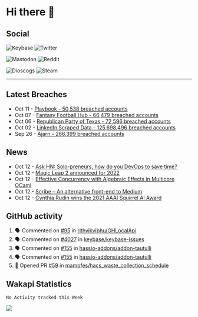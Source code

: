 # Hi there 🖖

## Social

![Keybase](https://img.shields.io/keybase/pgp/phixion_?color=blue&label=keybase&logo=keybase&logoColor=white&style=flat-square)
![Twitter](https://img.shields.io/twitter/follow/ridelore?&label=twitter%20%40ridelore&color=blue&logo=twitter&logoColor=white&style=flat-square)

![Mastodon](https://img.shields.io/mastodon/follow/49105?color=blue&domain=https%3A%2F%2Fchaos.social&label=chaos.social%20%40phixion&logo=mastodon&logoColor=white&style=flat-square) ![Reddit](https://img.shields.io/reddit/user-karma/combined/pheexx?color=blue&label=u%2Fpheexx&logo=reddit&logoColor=white&style=flat-square)

![Dioscogs](https://img.shields.io/static/v1?style=flat-square&message=ridelore&color=blue&logo=discogs&logoColor=white&label=discogs)
![Steam](https://img.shields.io/static/v1?style=flat-square&message=phixion_&color=blue&logo=steam&logoColor=white&label=steam)

<!--
![Spotify](https://spotify-recently-played-readme.vercel.app/api?user=ridelore)
-->

---

## Latest Breaches

<!--
for https://github.com/phixion/phixion/blob/main/.github/workflows/feeds.yml
-->
<!--START_SECTION:haveibeenpwnd-->
- Oct 11 - [Playbook - 50,538 breached accounts](https://haveibeenpwned.com/PwnedWebsites#Playbook)
- Oct 07 - [Fantasy Football Hub - 66,479 breached accounts](https://haveibeenpwned.com/PwnedWebsites#FantasyFootballHub)
- Oct 06 - [Republican Party of Texas - 72,596 breached accounts](https://haveibeenpwned.com/PwnedWebsites#RepublicanPartyOfTexas)
- Oct 02 - [LinkedIn Scraped Data - 125,698,496 breached accounts](https://haveibeenpwned.com/PwnedWebsites#LinkedInScrape)
- Sep 26 - [Ajarn - 266,399 breached accounts](https://haveibeenpwned.com/PwnedWebsites#Ajarn)
<!--END_SECTION:haveibeenpwnd-->

## News

<!--
for https://github.com/phixion/phixion/blob/main/.github/workflows/feeds.yml
-->
<!--START_SECTION:hn-->
- Oct 12 - [Ask HN: Solo-preneurs, how do you DevOps to save time?](https://news.ycombinator.com/item?id=28838132)
- Oct 12 - [Magic Leap 2 announced for 2022](https://www.magicleap.com/en-us/news/op-ed/my-first-year-at-magic-leap-and-the-opportunity-ahead)
- Oct 12 - [Effective Concurrency with Algebraic Effects in Multicore OCaml](https://kcsrk.info/ocaml/multicore/2015/05/20/effects-multicore/)
- Oct 12 - [Scribe – An alternative front-end to Medium](https://scribe.rip/)
- Oct 12 - [Cynthia Rudin wins the 2021 AAAI Squirrel AI Award](https://pratt.duke.edu/about/news/rudin-squirrel-award)
<!--END_SECTION:hn-->

## GitHub activity

<!--
for https://github.com/phixion/phixion/blob/main/.github/workflows/activity.yml
-->
<!--START_SECTION:activity-->
1. 🗣 Commented on [#95](https://github.com/rithvikvibhu/GHLocalApi/issues/95) in [rithvikvibhu/GHLocalApi](https://github.com/rithvikvibhu/GHLocalApi)
2. 🗣 Commented on [#4027](https://github.com/keybase/keybase-issues/issues/4027) in [keybase/keybase-issues](https://github.com/keybase/keybase-issues)
3. 🗣 Commented on [#155](https://github.com/hassio-addons/addon-tautulli/issues/155) in [hassio-addons/addon-tautulli](https://github.com/hassio-addons/addon-tautulli)
4. 🗣 Commented on [#155](https://github.com/hassio-addons/addon-tautulli/issues/155) in [hassio-addons/addon-tautulli](https://github.com/hassio-addons/addon-tautulli)
5. 💪 Opened PR [#59](https://github.com/mampfes/hacs_waste_collection_schedule/pull/59) in [mampfes/hacs_waste_collection_schedule](https://github.com/mampfes/hacs_waste_collection_schedule)
<!--END_SECTION:activity-->

## Wakapi Statistics

<!--
for https://github.com/phixion/phixion/blob/main/.github/workflows/waka.yml
-->
<!--START_SECTION:waka-->
```text
No Activity tracked this Week
```
<!--END_SECTION:waka-->

<!--
for https://yhype.me
-->
![](https://hit.yhype.me/github/profile?user_id=13013670)

